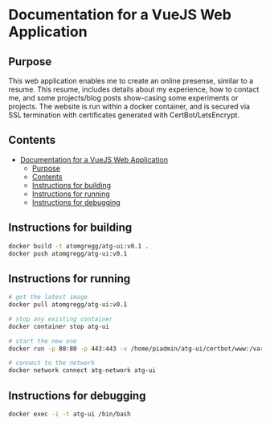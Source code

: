 # Documentation for a VueJS Web Application

## Purpose

This web application enables me to create an online presense, similar to a resume.
This resume, includes details about my experience, how to contact me, and some projects/blog posts show-casing some experiments or projects.
The website is run within a docker container, and is secured via SSL termination with certificates generated with CertBot/LetsEncrypt.

## Contents

- [Documentation for a VueJS Web Application](#documentation-for-a-vuejs-web-application)
  - [Purpose](#purpose)
  - [Contents](#contents)
  - [Instructions for building](#instructions-for-building)
  - [Instructions for running](#instructions-for-running)
  - [Instructions for debugging](#instructions-for-debugging)

## Instructions for building

```bash
docker build -t atomgregg/atg-ui:v0.1 .
docker push atomgregg/atg-ui:v0.1
```

## Instructions for running

```bash
# get the latest image
docker pull atomgregg/atg-ui:v0.1

# stop any existing container
docker container stop atg-ui

# start the new one
docker run -p 80:80 -p 443:443 -v /home/piadmin/atg-ui/certbot/www:/var/www/certbot -v /home/piadmin/atg-ui/certbot/conf:/etc/letsencrypt --name atg-ui -d --rm atomgregg/atg-ui:v0.1

# connect to the network
docker network connect atg-network atg-ui
```

## Instructions for debugging

```bash
docker exec -i -t atg-ui /bin/bash
```